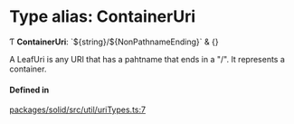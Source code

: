 # Type alias: ContainerUri

Ƭ **ContainerUri**: \`$\{string}/$\{NonPathnameEnding}\` & {}

A LeafUri is any URI that has a pahtname that ends in a "/". It represents a
container.

#### Defined in

[packages/solid/src/util/uriTypes.ts:7](https://github.com/o-development/ldo/blob/c70613a/packages/solid/src/util/uriTypes.ts#L7)
